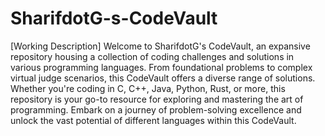# SharifdotG-s-CodeVault
[Working Description]
Welcome to SharifdotG's CodeVault, an expansive repository housing a collection of coding challenges and solutions in various programming languages. From foundational problems to complex virtual judge scenarios, this CodeVault offers a diverse range of solutions. Whether you're coding in C, C++, Java, Python, Rust, or more, this repository is your go-to resource for exploring and mastering the art of programming. Embark on a journey of problem-solving excellence and unlock the vast potential of different languages within this CodeVault.
